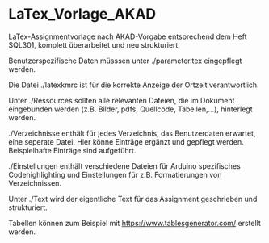 # LaTex_Vorlage_AKAD 
LaTex-Assignmentvorlage nach AKAD-Vorgabe entsprechend dem Heft SQL301, 
komplett überarbeitet und neu strukturiert.

Benutzerspezifische Daten müsssen unter ./parameter.tex eingepflegt werden. 

Die Datei ./latexkmrc ist für die korrekte Anzeige der Ortzeit verantwortlich.

Unter ./Ressources sollten alle relevanten Dateien, die im Dokument eingebunden werden (z.B. Bilder, pdfs, Quellcode, Tabellen,...), hinterlegt werden.

./Verzeichnisse enthält für jedes Verzeichnis, das Benutzerdaten erwartet, eine seperate Datei. Hier könne Einträge ergänzt und gepflegt werden. Beispielhafte Einträge sind aufgeführt. 

./Einstellungen enthält verschiedene Dateien für Arduino spezifisches Codehighlighting und Einstellungen für z.B. Formatierungen von Verzeichnissen.

Unter ./Text wird der eigentliche Text für das Assignment geschrieben und strukturiert. 

Tabellen können zum Beispiel mit https://www.tablesgenerator.com/ erstellt werden.
